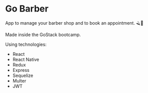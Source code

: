# Go Barber
App to manage your barber shop and to book an appointment. 🪒💈

Made inside the GoStack bootcamp.

Using technologies:
- React
- React Native
- Redux
- Express
- Sequelize
- Multer
- JWT
